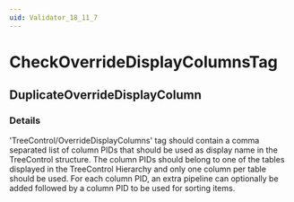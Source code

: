 ```yaml
---
uid: Validator_18_11_7
---
```


# CheckOverrideDisplayColumnsTag

## DuplicateOverrideDisplayColumn

<!-- Description, Properties, ... sections are auto-generated. -->
<!-- REPLACE ME AUTO-GENERATION -->

### Details

'TreeControl/OverrideDisplayColumns' tag should contain a comma separated list of column PIDs that should be used as display name in the TreeControl structure.
The column PIDs should belong to one of the tables displayed in the TreeControl Hierarchy and only one column per table should be used.
For each column PID, an extra pipeline can optionally be added followed by a column PID to be used for sorting items.

<!-- Uncomment to add example code -->
<!--### Example code-->
